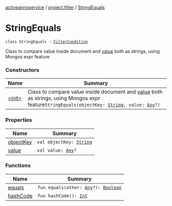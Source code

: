 [activeannoservice](../../index.md) / [project.filter](../index.md) / [StringEquals](./index.md)

# StringEquals

`class StringEquals : `[`FilterCondition`](../-filter-condition/index.md)

Class to compare value inside document and [value](value.md) both as strings, using Mongos expr feature

### Constructors

| Name | Summary |
|---|---|
| [&lt;init&gt;](-init-.md) | Class to compare value inside document and [value](value.md) both as strings, using Mongos expr feature`StringEquals(objectKey: `[`String`](https://kotlinlang.org/api/latest/jvm/stdlib/kotlin/-string/index.html)`, value: `[`Any`](https://kotlinlang.org/api/latest/jvm/stdlib/kotlin/-any/index.html)`?)` |

### Properties

| Name | Summary |
|---|---|
| [objectKey](object-key.md) | `val objectKey: `[`String`](https://kotlinlang.org/api/latest/jvm/stdlib/kotlin/-string/index.html) |
| [value](value.md) | `val value: `[`Any`](https://kotlinlang.org/api/latest/jvm/stdlib/kotlin/-any/index.html)`?` |

### Functions

| Name | Summary |
|---|---|
| [equals](equals.md) | `fun equals(other: `[`Any`](https://kotlinlang.org/api/latest/jvm/stdlib/kotlin/-any/index.html)`?): `[`Boolean`](https://kotlinlang.org/api/latest/jvm/stdlib/kotlin/-boolean/index.html) |
| [hashCode](hash-code.md) | `fun hashCode(): `[`Int`](https://kotlinlang.org/api/latest/jvm/stdlib/kotlin/-int/index.html) |
